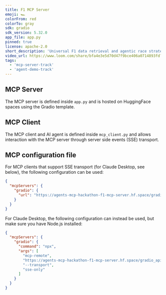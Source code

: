 ```yaml
---
title: F1 MCP Server
emoji: 🏎️
colorFrom: red
colorTo: gray
sdk: gradio
sdk_version: 5.32.0
app_file: app.py
pinned: true
license: apache-2.0
short_description: 'Universal F1 data retrieval and agentic race strategy.'
video_url: https://www.loom.com/share/bfa4e3e5d70d47f9bce406a0714893fd?sid=634b543c-684e-4872-b926-14cbb56396de
tags:
  - 'mcp-server-track'
  - 'agent-demo-track'
---
```



## MCP Server
The MCP server is defined inside `app.py` and is hosted on HuggingFace spaces using the Gradio template.

## MCP Client
The MCP client and AI agent is defined inside `mcp_client.py` and allows interaction with the MCP server through server side events (SSE) transport.


## MCP configuration file
For MCP clients that support SSE transport (for Claude Desktop, see below), the following configuration can be used:

```json
{
  "mcpServers": {
    "gradio": {
      "url": "https://agents-mcp-hackathon-f1-mcp-server.hf.space/gradio_api/mcp/sse"
    }
  }
}
```

For Claude Desktop, the following configuration can instead be used, but make sure you have Node.js installed:

```json
{
  "mcpServers": {
    "gradio": {
      "command": "npx",
      "args": [
        "mcp-remote",
        "https://agents-mcp-hackathon-f1-mcp-server.hf.space/gradio_api/mcp/sse",
        "--transport",
        "sse-only"
      ]
    }
  }
}
```

